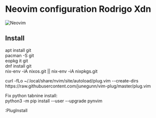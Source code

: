 # Neovim configuration Rodrigo Xdn
![Neovim](https://raw.githubusercontent.com/neovim/neovim.github.io/master/logos/neovim-logo-300x87.png)
<h2>Install</h2>
<p>
  apt install git <br>
  pacman -S git <br>
  eopkg it git <br>
  dnf install git <br>
  nix-env -iA nixos.git || nix-env -iA nixpkgs.git <br>
</p>
<p>
  curl -fLo ~/.local/share/nvim/site/autoload/plug.vim --create-dirs https://raw.githubusercontent.com/junegunn/vim-plug/master/plug.vim
</p>
<p>
  Fix python tabnine install: <br> 
  python3 -m pip install --user --upgrade pynvim
</p>
<p>
  :PlugInstall
</p>

